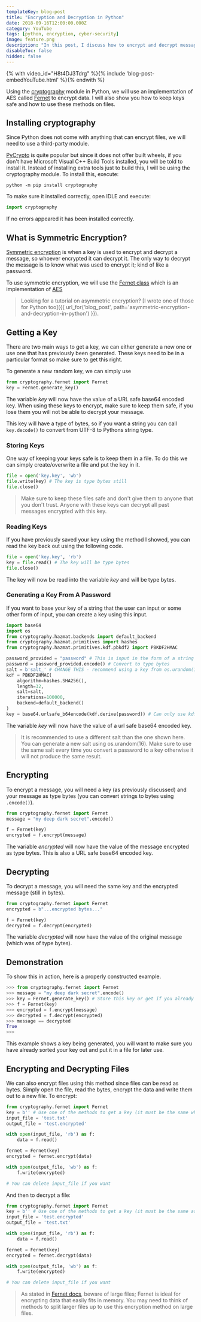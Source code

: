```yaml
---
templateKey: blog-post
title: "Encryption and Decryption in Python"
date: 2018-09-16T12:00:00.000Z
category: YouTube
tags: [python, encryption, cyber-security]
image: feature.png
description: "In this post, I discuss how to encrypt and decrypt messages in Python using symmetric encryption. I will demonstrate how to create keys, save keys and how to encrypt messages and text."
disableToc: false
hidden: false
---
```


{% with video_id="H8t4DJ3Tdrg" %}{% include 'blog-post-embedYouTube.html' %}{% endwith %}

Using the [cryptography](https://cryptography.io/en/latest/) module in Python, we will use an implementation of AES called [Fernet](https://cryptography.io/en/latest/fernet/) to encrypt data. I will also show you how to keep keys safe and how to use these methods on files.

## Installing cryptography
Since Python does not come with anything that can encrypt files, we will need to use a third-party module.

[PyCrypto](https://github.com/dlitz/pycrypto) is quite popular but since it does not offer built wheels, if you don't have Microsoft Visual C++ Build Tools installed, you will be told to install it. Instead of installing extra tools just to build this, I will be using the cryptography module. To install this, execute:

```console
python -m pip install cryptography
```

To make sure it installed correctly, open IDLE and execute:

```python
import cryptography
```

If no errors appeared it has been installed correctly.

## What is Symmetric Encryption?
[Symmetric encryption](https://en.wikipedia.org/wiki/Symmetric-key_algorithm) is when a key is used to encrypt and decrypt a message, so whoever encrypted it can decrypt it. The only way to decrypt the message is to know what was used to encrypt it; kind of like a password.

To use symmetric encryption, we will use the [Fernet class](https://cryptography.io/en/latest/fernet/) which is an implementation of [AES](https://en.wikipedia.org/wiki/Advanced_Encryption_Standard)

> Looking for a tutorial on asymmetric encryption? [I wrote one of those for Python too]({{ url_for('blog_post', path='asymmetric-encryption-and-decryption-in-python') }}).

## Getting a Key
There are two main ways to get a key, we can either generate a new one or use one that has previously been generated. These keys need to be in a particular format so make sure to get this right.

To generate a new random key, we can simply use

```python
from cryptography.fernet import Fernet
key = Fernet.generate_key()
```

The variable *key* will now have the value of a URL safe base64 encoded key. When using these keys to encrypt, make sure to keep them safe, if you lose them you will not be able to decrypt your message.

This key will have a type of bytes, so if you want a string you can call `key.decode()` to convert from UTF-8 to Pythons string type.

### Storing Keys
One way of keeping your keys safe is to keep them in a file. To do this we can simply create/overwrite a file and put the key in it.

```python
file = open('key.key', 'wb')
file.write(key) # The key is type bytes still
file.close()
```

> Make sure to keep these files safe and don't give them to anyone that you don't trust. Anyone with these keys can decrypt all past messages encrypted with this key.

### Reading Keys
If you have previously saved your key using the method I showed, you can read the key back out using the following code.

```python
file = open('key.key', 'rb')
key = file.read() # The key will be type bytes
file.close()
```

The key will now be read into the variable *key* and will be type bytes.

### Generating a Key From A Password
If you want to base your key of a string that the user can input or some other form of input, you can create a key using this input.

```python
import base64
import os
from cryptography.hazmat.backends import default_backend
from cryptography.hazmat.primitives import hashes
from cryptography.hazmat.primitives.kdf.pbkdf2 import PBKDF2HMAC

password_provided = "password" # This is input in the form of a string
password = password_provided.encode() # Convert to type bytes
salt = b'salt_' # CHANGE THIS - recommend using a key from os.urandom(16), must be of type bytes
kdf = PBKDF2HMAC(
    algorithm=hashes.SHA256(),
    length=32,
    salt=salt,
    iterations=100000,
    backend=default_backend()
)
key = base64.urlsafe_b64encode(kdf.derive(password)) # Can only use kdf once
```

The variable *key* will now have the value of a url safe base64 encoded key.

> It is recommended to use a different salt than the one shown here. You can generate a new salt using os.urandom(16). Make sure to use the same salt every time you convert a password to a key otherwise it will not produce the same result.

## Encrypting
To encrypt a message, you will need a key (as previously discussed) and your message as type bytes (you can convert strings to bytes using `.encode()`).

```python
from cryptography.fernet import Fernet
message = "my deep dark secret".encode()

f = Fernet(key)
encrypted = f.encrypt(message)
```

The variable *encrypted* will now have the value of the message encrypted as type bytes. This is also  a URL safe base64 encoded key.

## Decrypting
To decrypt a message, you will need the same key and the encrypted message (still in bytes).

```python
from cryptography.fernet import Fernet
encrypted = b"...encrypted bytes..."

f = Fernet(key)
decrypted = f.decrypt(encrypted)
```

The variable *decrypted* will now have the value of the original message (which was of type bytes).

## Demonstration
To show this in action, here is a properly constructed example.

```python
>>> from cryptography.fernet import Fernet
>>> message = "my deep dark secret".encode()
>>> key = Fernet.generate_key() # Store this key or get if you already have it
>>> f = Fernet(key)
>>> encrypted = f.encrypt(message)
>>> decrypted = f.decrypt(encrypted)
>>> message == decrypted
True
>>>
```

This example shows a key being generated, you will want to make sure you have already sorted your key out and put it in a file for later use.

## Encrypting and Decrypting Files
We can also encrypt files using this method since files can be read as bytes. Simply open the file, read the bytes, encrypt the data and write them out to a new file. To encrypt:

```python
from cryptography.fernet import Fernet
key = b'' # Use one of the methods to get a key (it must be the same when decrypting)
input_file = 'test.txt'
output_file = 'test.encrypted'

with open(input_file, 'rb') as f:
    data = f.read()

fernet = Fernet(key)
encrypted = fernet.encrypt(data)

with open(output_file, 'wb') as f:
    f.write(encrypted)

# You can delete input_file if you want
```

And then to decrypt a file:

```python
from cryptography.fernet import Fernet
key = b'' # Use one of the methods to get a key (it must be the same as used in encrypting)
input_file = 'test.encrypted'
output_file = 'test.txt'

with open(input_file, 'rb') as f:
    data = f.read()

fernet = Fernet(key)
encrypted = fernet.decrypt(data)

with open(output_file, 'wb') as f:
    f.write(encrypted)

# You can delete input_file if you want
```

> As stated in [Fernet docs](https://cryptography.io/en/latest/fernet/#limitations), beware of large files; Fernet is ideal for encrypting data that easily fits in memory. You may need to think of methods to split larger files up to use this encryption method on large files.
